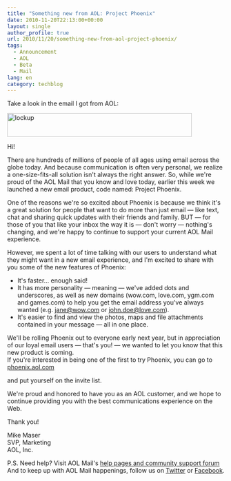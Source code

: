 ```yaml
---
title: "Something new from AOL: Project Phoenix"
date: 2010-11-20T22:13:00+00:00
layout: single
author_profile: true
url: 2010/11/20/something-new-from-aol-project-phoenix/
tags:
  - Announcement
  - AOL
  - Beta
  - Mail
lang: en
category: techblog
---
```

Take a look in the email I got from AOL:

[<img title="lockup" border="0" alt="lockup" src="http://lh6.ggpht.com/_vaUVXcmC3OI/TOhBB_86ZSI/AAAAAAAADL0/gN_Je9qm8I4/lockup_thumb%5B1%5D.gif?imgmax=800" width="428" height="55" />](http://lh5.ggpht.com/_vaUVXcmC3OI/TOhBAGHkQkI/AAAAAAAADLw/vXNWl04upNA/s1600-h/lockup%5B3%5D.gif)

Hi!

There are hundreds of millions of people of all ages using email across the globe today. And because communication is often very personal, we realize a one-size-fits-all solution isn't always the right answer. So, while we're proud of the AOL Mail that you know and love today, earlier this week we launched a new email product, code named: Project Phoenix.

One of the reasons we're so excited about Phoenix is because we think it's a great solution for people that want to do more than just email — like text, chat and sharing quick updates with their friends and family. BUT &#8212; for those of you that like your inbox the way it is — don't worry — nothing's changing, and we're happy to continue to support your current AOL Mail experience.

However, we spent a lot of time talking with our users to understand what they might want in a new email experience, and I'm excited to share with you some of the new features of Phoenix: 

  * It's faster&#8230; enough said! 
  * It has more personality — meaning — we've added dots and underscores, as well as new domains (wow.com, love.com, ygm.com and games.com) to help you get the email address you've always wanted (e.g. jane@wow.com or john.doe@love.com). 
  * It's easier to find and view the photos, maps and file attachments contained in your message — all in one place.

We'll be rolling Phoenix out to everyone early next year, but in appreciation of our loyal email users — that's you! — we wanted to let you know that this new product is coming.  
If you're interested in being one of the first to try Phoenix, you can go to <a href="http://invite.aol.com/invite/mail/request_invite?campaign=mail_beta&#038;site=www.phoenix.aol.com&#038;next=http://phoenix.aol.com/login" target="_blank">phoenix.aol.com</a> 

and put yourself on the invite list.

We're proud and honored to have you as an AOL customer, and we hope to continue providing you with the best communications experience on the Web.

Thank you!

Mike Maser  
SVP, Marketing  
AOL, Inc.

P.S. Need help? Visit AOL Mail's <a href="http://help.aol.com/help/product/aol_webmail/" target="_blank">help pages and community support forum</a> And to keep up with AOL Mail happenings, follow us on <a href="http://twitter.com/aolmail" target="_blank">Twitter</a> or <a href="http://www.facebook.com/aolmail" target="_blank">Facebook</a>.